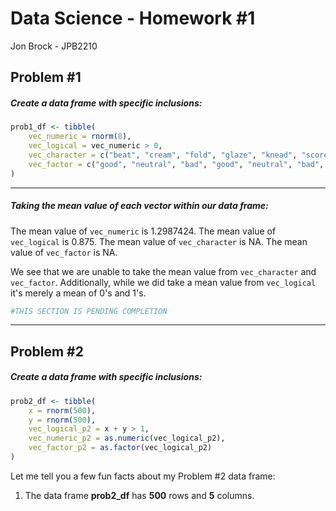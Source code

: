 Data Science - Homework \#1
================
Jon Brock - JPB2210

Problem \#1
-----------

##### *Create a data frame with specific inclusions:*

``` r
prob1_df <- tibble(
    vec_numeric = rnorm(8),
    vec_logical = vec_numeric > 0,
    vec_character = c("beat", "cream", "fold", "glaze", "knead", "score", "whip", "whisk"),
    vec_factor = c("good", "neutral", "bad", "good", "neutral", "bad", "good", "bad")
)
```

------------------------------------------------------------------------

##### *Taking the mean value of each vector within our data frame:*

The mean value of `vec_numeric` is 1.2987424.
The mean value of `vec_logical` is 0.875.
The mean value of `vec_character` is NA.
The mean value of `vec_factor` is NA.

We see that we are unable to take the mean value from `vec_character` and `vec_factor`. Additionally, while we did take a mean value from `vec_logical` it's merely a mean of 0's and 1's.

``` r
#THIS SECTION IS PENDING COMPLETION
```

------------------------------------------------------------------------

Problem \#2
-----------

##### *Create a data frame with specific inclusions:*

``` r
prob2_df <- tibble(
    x = rnorm(500),
    y = rnorm(500),
    vec_logical_p2 = x + y > 1,
    vec_numeric_p2 = as.numeric(vec_logical_p2),
    vec_factor_p2 = as.factor(vec_logical_p2)
)
```

Let me tell you a few fun facts about my Problem \#2 data frame:
1. The data frame **prob2\_df** has **500** rows and **5** columns.
